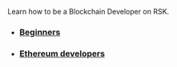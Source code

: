 Learn how to be a Blockchain Developer on RSK.

- ### [Beginners](en/beginners.md)
- ### [Ethereum developers](en/ethereum-devs/readme.md)